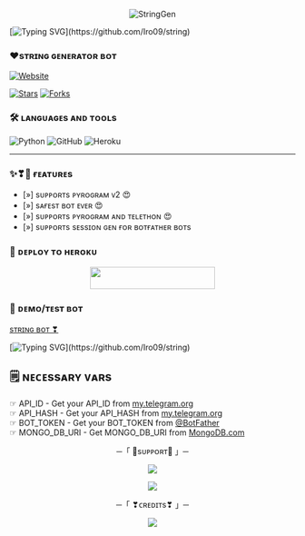 <p align="center">
  <img src="https://telegra.ph/file/102e741cfaa429587f807.jpg" alt="StringGen">
</p>

[![Typing SVG](https://readme-typing-svg.herokuapp.com/?lines=WELCOME+TO+IRO+STRING+GENERATOR+BOT+****)](https://github.com/Iro09/string)

###  ❤️sᴛʀɪɴɢ ɢᴇɴᴇʀᴀᴛᴏʀ ʙᴏᴛ
  <a href="https://github.com/Iro09"><img alt="Website" src="https://img.shields.io/badge/𝙋𝙄𝙆𝘼𝘾𝙃𝙐-blue"></a>
 
[![Stars](https://img.shields.io/github/stars/Iro09/string?style=social)](https://github.com/Iro09/string/stargazers)
  [![Forks](https://img.shields.io/github/forks/Iro09/string?style=social)](https://github.com/Iro09/string/fork)

### 🛠️ ʟᴀɴɢᴜᴀɢᴇs ᴀɴᴅ ᴛᴏᴏʟs

  ![Python](https://img.shields.io/badge/Python-3776AB?style=for-the-badge&logo=python&logoColor=white)
  ![GitHub](https://img.shields.io/badge/GitHub-100000?style=for-the-badge&logo=github&logoColor=white)
  ![Heroku](https://img.shields.io/badge/Heroku-430098?style=for-the-badge&logo=heroku&logoColor=white)

----
 
### ✨❣🥀 ғᴇᴀᴛᴜʀᴇs

- [»] sᴜᴩᴩᴏʀᴛs ᴩʏʀᴏɢʀᴀᴍ ᴠ2 😍
- [»] sᴀғᴇsᴛ ʙᴏᴛ ᴇᴠᴇʀ 😍
- [»] sᴜᴩᴩᴏʀᴛs ᴩʏʀᴏɢʀᴀᴍ ᴀɴᴅ ᴛᴇʟᴇᴛʜᴏɴ 😍
- [»] sᴜᴩᴩᴏʀᴛs sᴇssɪᴏɴ ɢᴇɴ ғᴏʀ ʙᴏᴛғᴀᴛʜᴇʀ ʙᴏᴛs

### 🚀 ᴅᴇᴘʟᴏʏ ᴛᴏ ʜᴇʀᴏᴋᴜ
  
  <p align="center"><a href="https://dashboard.heroku.com/new?template=https://github.com/Iro09/string"> <img src="https://img.shields.io/badge/Deploy%20To%20Heroku-black?style=for-the-badge&logo=heroku" width="220" height="38.45"/></a></p>



### 🥰 ᴅᴇᴍᴏ/ᴛᴇsᴛ ʙᴏᴛ
  
  [sᴛʀɪɴɢ ʙᴏᴛ ❣](https://telegram.me/Iro_string_bot)


[![Typing SVG](https://readme-typing-svg.herokuapp.com/?lines=ATLEAST+GIVE+A+STAR+AND+FORK+THE+REPO+*****)](https://github.com/Iro09/string)


## 🗒️ ɴᴇᴄᴇssᴀʀʏ ᴠᴀʀs

☞ API_ID - Get your API_ID from [my.telegram.org](https://my.telegram.org/apps)<br>
☞ API_HASH - Get your API_HASH from [my.telegram.org](https://my.telegram.org/apps)<br>
☞ BOT_TOKEN - Get your BOT_TOKEN from [@BotFather](https://t.me/BotFather)<br>
☞ MONGO_DB_URI - Get MONGO_DB_URI from [MongoDB.com](https://cloud.mongodb.com)<br>


<p align="center">
    ─「 🥀sᴜᴩᴩᴏʀᴛ🥀 」─
</p>

</h3>
<p align="center">
<a href="https://telegram.me/iro_x_support"><img src="https://img.shields.io/badge/-Support%20Group-blue.svg?style=for-the-badge&logo=Telegram"></a>
</p>
<p align="center">
<a href="https://telegram.me/iro_bot_support"><img src="https://img.shields.io/badge/-Support%20Channel-blue.svg?style=for-the-badge&logo=Telegram"></a>
</p>
<p align="center">
    ─「 ❣ᴄʀᴇᴅɪᴛs❣ 」─
</p>
<p align="center">
<a href="https://telegram.me/pikk_u"><img src="https://img.shields.io/badge/-𝙋𝙞𝙠𝙖𝙘𝙝𝙪-blue.svg?style=for-the-badge&logo=Telegram"></a>
</p>
